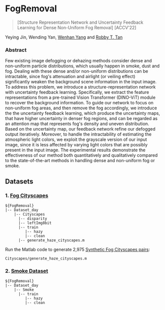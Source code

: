 # FogRemoval
> [Structure Representation Network and Uncertainty Feedback Learning for Dense Non-Uniform Fog Removal]
> [ACCV'22]

Yeying Jin, Wending Yan, [Wenhan Yang](https://flyywh.github.io/) and [Robby T. Tan](https://tanrobby.github.io/pub.html)

### Abstract
Few existing image defogging or dehazing methods consider dense and non-uniform particle distributions, which usually happen in smoke, dust and fog. Dealing with these dense and/or non-uniform distributions can be intractable, since fog's attenuation and airlight (or veiling effect) significantly weaken the background scene information in the input image. To address this problem, we introduce a structure-representation network with uncertainty feedback learning. Specifically, we extract the feature representations from a  pre-trained Vision Transformer (DINO-ViT) module to recover the background information. To guide our network to focus on non-uniform fog areas, and then remove the fog accordingly, we introduce the the uncertainty feedback learning, which produce the uncertainty maps, that have higher uncertainty in denser fog regions, and can be regarded as an attention map that represents fog's density and uneven distribution. Based on the uncertainty map, our feedback network refine our defogged output iteratively. Moreover, to handle the intractability of estimating the atmospheric light colors, we exploit the grayscale version of our input image, since it is less affected by varying light colors that are possibly present in the input image. The experimental results demonstrate the effectiveness of our method both quantitatively and qualitatively compared to the state-of-the-art methods in handling dense and non-uniform fog or smoke.

## Datasets
### 1. [Fog Cityscapes](https://www.dropbox.com/sh/6810yrug3wy7gjm/AADcsktF0JoIgaSWBhOMTqSoa?dl=0)
```
${FogRemoval}
|-- Dataset_day
    |-- Cityscapes
      |-- disparity 
      |-- leftImg8bit 
      |-- train
         |-- hazy
         |-- clean
      |-- generate_haze_cityscapes.m
```
      
Run the Matlab code to generate 2,975 [Synthetic Fog Cityscapes pairs](https://www.dropbox.com/sh/7vwn1fjv6i0u029/AABMkQYFrVnQwmH8hxNVHd1ua?dl=0):
```
Cityscapes/generate_haze_cityscapes.m

```

### 2. [Smoke Dataset](https://www.dropbox.com/sh/idkg762ni884gpi/AACBfFJMepnNzW0J2N-e_Upja?dl=0)
```
${FogRemoval}
|-- Dataset_day
    |-- Smoke
      |-- train
         |-- hazy
         |-- clean
```
